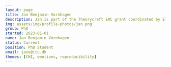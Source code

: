 ```yaml
---
layout: page
title: Jan Benjamin Vornhagen
description: Jan is part of the Theorycraft ERC grant coordinated by Elisa Mekler. His research reproducibility, emotions and games.
img: assets/img/profile-photos/jan.png
group: PhD
started: 2023-01-01
name: Jan Benjamin Vornhagen
status: Current
position: PhD Student
email: javo@itu.dk
themes: [CHI, emotions, reproducibility]
---
```

